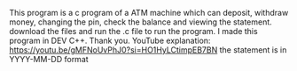 This program is a c program of a ATM machine which can deposit, withdraw money, changing the pin, check the balance and viewing the statement.
download the files and run the .c file to run the program.
I made this program in DEV C++.
Thank you.
YouTube explanation: https://youtu.be/gMFNoUvPhJ0?si=HO1HyLCtimpEB7BN
the statement is in YYYY-MM-DD format
